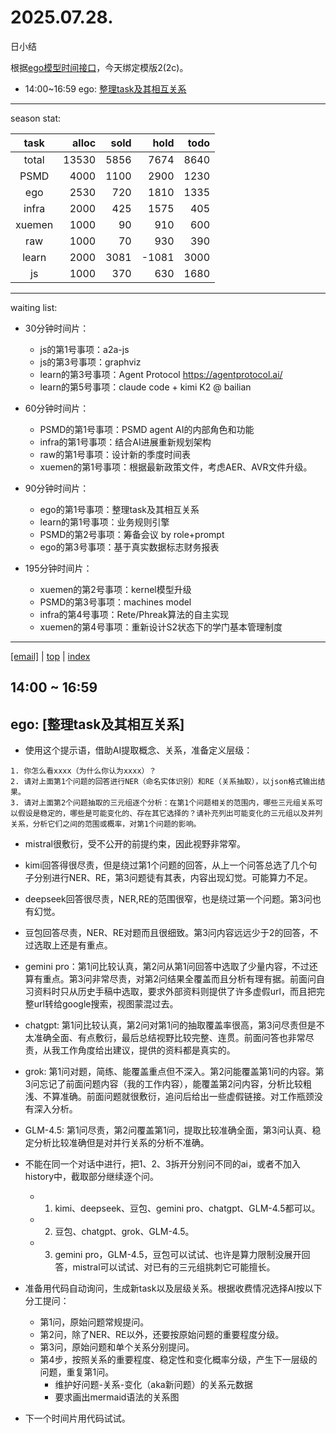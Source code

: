 # 2025.07.28.
日小结

<a id="top"></a>
根据[ego模型时间接口](https://gitee.com/hyg/blog/blob/master/timeflow.md)，今天绑定模版2(2c)。

<a id="index"></a>
- 14:00~16:59	ego: [整理task及其相互关系](#20250728140000)

---
season stat:

| task | alloc | sold | hold | todo |
| :---: | ---: | ---: | ---: | ---: |
| total | 13530 | 5856 | 7674 | 8640 |
| PSMD | 4000 | 1100 | 2900 | 1230 |
| ego | 2530 | 720 | 1810 | 1335 |
| infra | 2000 | 425 | 1575 | 405 |
| xuemen | 1000 | 90 | 910 | 600 |
| raw | 1000 | 70 | 930 | 390 |
| learn | 2000 | 3081 | -1081 | 3000 |
| js | 1000 | 370 | 630 | 1680 |

---
waiting list:


- 30分钟时间片：
  - js的第1号事项：a2a-js
  - js的第3号事项：graphviz
  - learn的第3号事项：Agent Protocol https://agentprotocol.ai/
  - learn的第5号事项：claude code + kimi K2 @ bailian

- 60分钟时间片：
  - PSMD的第1号事项：PSMD agent AI的内部角色和功能
  - infra的第1号事项：结合AI进展重新规划架构
  - raw的第1号事项：设计新的季度时间表
  - xuemen的第1号事项：根据最新政策文件，考虑AER、AVR文件升级。

- 90分钟时间片：
  - ego的第1号事项：整理task及其相互关系
  - learn的第1号事项：业务规则引擎
  - PSMD的第2号事项：筹备会议 by role+prompt
  - ego的第3号事项：基于真实数据标志财务报表

- 195分钟时间片：
  - xuemen的第2号事项：kernel模型升级
  - PSMD的第3号事项：machines model
  - infra的第4号事项：Rete/Phreak算法的自主实现
  - xuemen的第4号事项：重新设计S2状态下的学门基本管理制度

---
<a href="mailto:huangyg@mars22.com?subject=关于2025.07.28.[整理task及其相互关系]任务&body=日期: 2025.07.28.%0D%0A序号: 6%0D%0A手稿:../../draft/2025/20250728.01.md%0D%0A---请勿修改邮件主题及以上内容 从下一行开始写您的想法---%0D%0A">[email]</a> | [top](#top) | [index](#index)
<a id="20250728140000"></a>
## 14:00 ~ 16:59
## ego: [整理task及其相互关系]

- 使用这个提示语，借助AI提取概念、关系，准备定义层级：
```
1. 你怎么看xxxx（为什么你认为xxxx）？
2. 请对上面第1个问题的回答进行NER（命名实体识别）和RE（关系抽取），以json格式输出结果。
3. 请对上面第2个问题抽取的三元组逐个分析：在第1个问题相关的范围内，哪些三元组关系可以假设是稳定的，哪些是可能变化的、存在其它选择的？请补充列出可能变化的三元组以及并列关系，分析它们之间的范围或概率，对第1个问题的影响。
```
- mistral很敷衍，受不公开的前提约束，因此视野非常窄。
- kimi回答得很尽责，但是绕过第1个问题的回答，从上一个问答总选了几个句子分别进行NER、RE，第3问题徒有其表，内容出现幻觉。可能算力不足。
- deepseek回答很尽责，NER,RE的范围很窄，也是绕过第一个问题。第3问也有幻觉。
- 豆包回答尽责，NER、RE对题而且很细致。第3问内容远远少于2的回答，不过选取上还是有重点。
- gemini pro：第1问比较认真，第2问从第1问回答中选取了少量内容，不过还算有重点。第3问非常尽责，对第2问结果全覆盖而且分析有理有据。前面问自习资料时只从历史手稿中选取，要求外部资料则提供了许多虚假url，而且把完整url转给google搜索，视图蒙混过去。
- chatgpt: 第1问比较认真，第2问对第1问的抽取覆盖率很高，第3问尽责但是不太准确全面、有点敷衍，最后总结视野比较完整、连贯。前面问答也非常尽责，从我工作角度给出建议，提供的资料都是真实的。
- grok: 第1问对题，简练、能覆盖重点但不深入。第2问能覆盖第1问的内容。第3问忘记了前面问题内容（我的工作内容），能覆盖第2问内容，分析比较粗浅、不算准确。前面问题就很敷衍，追问后给出一些虚假链接。对工作瓶颈没有深入分析。
- GLM-4.5: 第1问尽责，第2问覆盖第1问，提取比较准确全面，第3问认真、稳定分析比较准确但是对并行关系的分析不准确。

- 不能在同一个对话中进行，把1、2、3拆开分别问不同的ai，或者不加入history中，截取部分继续逐个问。
	- 1. kimi、deepseek、豆包、gemini pro、chatgpt、GLM-4.5都可以。
	- 2. 豆包、chatgpt、grok、GLM-4.5。
	- 3. gemini pro，GLM-4.5，豆包可以试试、也许是算力限制没展开回答，mistral可以试试、对已有的三元组挑刺它可能擅长。

- 准备用代码自动询问，生成新task以及层级关系。根据收费情况选择AI按以下分工提问：
	- 第1问，原始问题常规提问。
	- 第2问，除了NER、RE以外，还要按原始问题的重要程度分级。
	- 第3问，原始问题和单个关系分别提问。
	- 第4步，按照关系的重要程度、稳定性和变化概率分级，产生下一层级的问题，重复第1问。
		- 维护好问题-关系-变化（aka新问题）的关系元数据
		- 要求画出mermaid语法的关系图
- 下一个时间片用代码试试。
